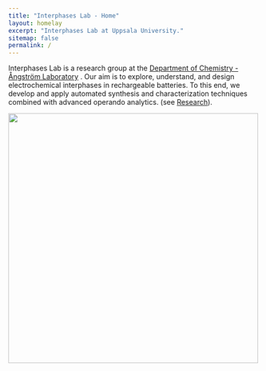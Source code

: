 ```yaml
---
title: "Interphases Lab - Home"
layout: homelay
excerpt: "Interphases Lab at Uppsala University."
sitemap: false
permalink: /
---
```



Interphases Lab is a research group at the [Department of Chemistry - Ångström Laboratory](http://www.physics.leidenuniv.nl) . Our aim is to explore, understand, and design electrochemical interphases in rechargeable batteries. To this end, we develop and apply automated synthesis and characterization techniques combined with advanced operando analytics. (see [Research](research)). 

  <div class="item">
      <img src="{{ site.url }}{{ site.baseurl }}/images/group-photo.png" style="width: 500px">
  </div> 
